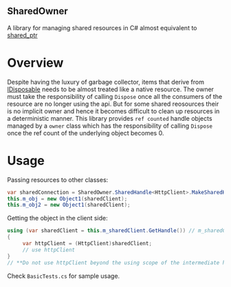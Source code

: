 ## SharedOwner
A library for managing shared resources in C# almost equivalent to [shared_ptr](http://en.cppreference.com/w/cpp/memory/shared_ptr) 
# Overview
Despite having the luxury of garbage collector, items that derive from [IDisposable](https://msdn.microsoft.com/en-us/library/system.idisposable(v=vs.110).aspx) needs to be almost treated like a native resource. The owner must take the responsibility of calling `Dispose` once all the consumers of the resource are no longer using the api. But for some shared reosources their is no implicit owner and hence it becomes difficult to clean up resources in a deterministic manner. This library provides  `ref counted`  handle objects managed by a `owner`  class which has the responsibility of calling `Dispose` once the ref count of the underlying object becomes 0.

# Usage

Passing resources to other classes:
```cs
var sharedConnection = SharedOwner.SharedHandle<HttpClient>.MakeSharedHandle(() => new HttpClient());
this.m_obj = new Object1(sharedClient);
this.m_obj2 = new Object1(sharedClient);
```
Getting the object in the client side:

```cs
using (var sharedClient = this.m_sharedClient.GetHandle()) // m_sharedClient is the SharedHandle passed
{
     var httpClient = (HttpClient)sharedClient;
     // use httpClient
}
// **Do not use httpClient beyond the using scope of the intermediate handle from GetHandle**
```
Check `BasicTests.cs` for sample usage. 
